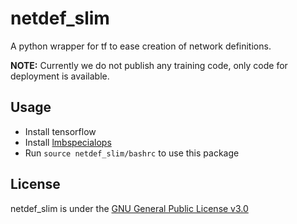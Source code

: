 # netdef_slim
A python wrapper for tf to ease creation of network definitions.

**NOTE:** Currently we do not publish any training code, only code for deployment is available. 

## Usage
* Install tensorflow
* Install [lmbspecialops](https://github.com/lmb-freiburg/lmbspecialops/tree/eccv18)
* Run `source netdef_slim/bashrc` to use this package

## License

netdef_slim is under the [GNU General Public License v3.0](LICENSE.txt)
